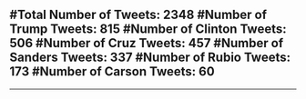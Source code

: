 #Total Number of Tweets: 2348 
#Number of Trump Tweets: 815
#Number of Clinton Tweets: 506
#Number of Cruz Tweets: 457
#Number of Sanders Tweets: 337
#Number of Rubio Tweets: 173
#Number of Carson Tweets: 60
---
---
